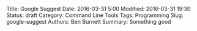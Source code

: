 Title: Google Suggest
Date: 2016-03-31 5:00
Modified: 2016-03-31 19:30
Status: draft
Category: Command Line Tools
Tags: Programming
Slug: google-suggest
Authors: Ben Burnett
Summary: Something good
